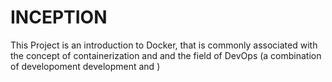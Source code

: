 # INCEPTION
This Project is an introduction to Docker, that is commonly associated with the concept of containerization and 
and the field of DevOps (a combination of developoment development and )
